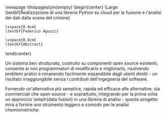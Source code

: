 \newpage
\thispagestyle{empty}
\begin{center}
    \Large
    \textbf{Realizzazione di una libreria Python su cloud per la fusione e l'analisi dei dati dalla scena del crimine}
        
    \vspace{0.4cm}
    \textbf{Federico Aguzzi}
       
    \vspace{0.9cm}
    \textbf{Abstract}
\end{center}



Un sistema ben strutturato, costruito su componenti open source esistenti, consente ai non programmatori di modificarlo e migliorarlo, risolvendo problemi pratici e rimanendo facilmente espandibile dagli utenti diretti - un risultato irraggiungibile senza i contributi dell'ingegneria del software.

Fornendo un'alternativa più semplice, rapida ed efficace alle alternative, sia commerciali che open source - e soprattutto, integrando per la prima volta un approccio \emph{data fusion} in una libreria di analisi - questo progetto mira a fornire uno strumento leggero e comodo per le analisi chemiometriche.

